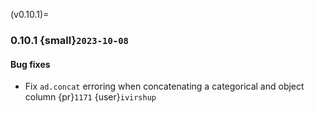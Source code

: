 (v0.10.1)=
### 0.10.1 {small}`2023-10-08`

#### Bug fixes

* Fix `ad.concat` erroring when concatenating a categorical and object column {pr}`1171` {user}`ivirshup`
